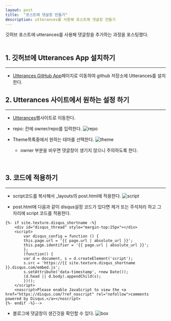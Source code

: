```yaml
---
layout: post
title:  "포스트에 댓글창 만들기"
description: utterances를 사용해 포스트에 댓글창 만들기
---
```

깃허브 포스트에 utterances를 사용해 댓글창을 추가하는 과정을 포스팅했다.
<br><br>

## 1. 깃허브에 Utterances App 설치하기
<hr>

- [Utterances GitHub App](https://github.com/apps/utterances)페이지로 이동하여 github 저장소에 Utterances를 설치한다.

## 2. Utterances 사이트에서 원하는 설정 하기
<hr>

- [Utterances](https://utteranc.es/)웹사이트로 이동한다.

- repo: 칸에 owner/repo를 입력한다.
![repo](../../images/repo.png)

- Theme목록중에서 원하는 테마를 선택한다.
![theme](../../images/theme.png)
    - owner 부분을 비우면 댓글창이 생기지 않으니 주의하도록 한다.
<br>

## 3. 코드에 적용하기
<hr>

- script코드를 복사해서 _layouts의 post.html에 적용한다.
![script](../../images/script.png)

- post.html에 다음과 같이 disqus설정 코드가 있다면 제거 또는 주석처리 하고 그 자리에 script 코드를 적용한다.
```
{%- if site.texture.disqus_shortname -%}
    <div id="disqus_thread" style="margin-top:25px"></div>
    <script>
        var disqus_config = function () {
        this.page.url = '{{ page.url | absolute_url }}';
        this.page.identifier = '{{ page.url | absolute_url }}';
        };
        (function() {
        var d = document, s = d.createElement('script');
        s.src = 'https://{{ site.texture.disqus_shortname }}.disqus.com/embed.js';
        s.setAttribute('data-timestamp', +new Date());
        (d.head || d.body).appendChild(s);
        })();
    </script>
    <noscript>Please enable JavaScript to view the <a href="https://disqus.com/?ref_noscript" rel="nofollow">comments powered by Disqus.</a></noscript>
{%- endif -%}-->
```

- 블로그에 댓글창이 생긴것을 확인할 수 있다.
![box](../../images/box.png)